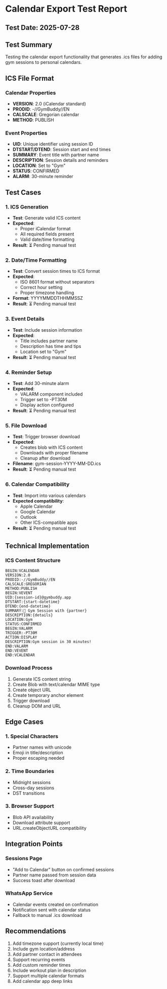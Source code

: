# Calendar Export Test Report

## Test Date: 2025-07-28

## Test Summary
Testing the calendar export functionality that generates .ics files for adding gym sessions to personal calendars.

## ICS File Format

### Calendar Properties
- **VERSION**: 2.0 (iCalendar standard)
- **PRODID**: -//GymBuddy//EN
- **CALSCALE**: Gregorian calendar
- **METHOD**: PUBLISH

### Event Properties
- **UID**: Unique identifier using session ID
- **DTSTART/DTEND**: Session start and end times
- **SUMMARY**: Event title with partner name
- **DESCRIPTION**: Session details and reminders
- **LOCATION**: Set to "Gym"
- **STATUS**: CONFIRMED
- **ALARM**: 30-minute reminder

## Test Cases

### 1. ICS Generation
- **Test**: Generate valid ICS content
- **Expected**: 
  - Proper iCalendar format
  - All required fields present
  - Valid date/time formatting
- **Result**: ⏳ Pending manual test

### 2. Date/Time Formatting
- **Test**: Convert session times to ICS format
- **Expected**:
  - ISO 8601 format without separators
  - Correct hour setting
  - Proper timezone handling
- **Format**: YYYYMMDDTHHMMSSZ
- **Result**: ⏳ Pending manual test

### 3. Event Details
- **Test**: Include session information
- **Expected**:
  - Title includes partner name
  - Description has time and tips
  - Location set to "Gym"
- **Result**: ⏳ Pending manual test

### 4. Reminder Setup
- **Test**: Add 30-minute alarm
- **Expected**:
  - VALARM component included
  - Trigger set to -PT30M
  - Display action configured
- **Result**: ⏳ Pending manual test

### 5. File Download
- **Test**: Trigger browser download
- **Expected**:
  - Creates blob with ICS content
  - Downloads with proper filename
  - Cleanup after download
- **Filename**: gym-session-YYYY-MM-DD.ics
- **Result**: ⏳ Pending manual test

### 6. Calendar Compatibility
- **Test**: Import into various calendars
- **Expected compatibility**:
  - Apple Calendar
  - Google Calendar
  - Outlook
  - Other ICS-compatible apps
- **Result**: ⏳ Pending manual test

## Technical Implementation

### ICS Content Structure
```
BEGIN:VCALENDAR
VERSION:2.0
PRODID:-//GymBuddy//EN
CALSCALE:GREGORIAN
METHOD:PUBLISH
BEGIN:VEVENT
UID:{session-id}@gymbuddy.app
DTSTART:{start-datetime}
DTEND:{end-datetime}
SUMMARY:💪 Gym Session with {partner}
DESCRIPTION:{details}
LOCATION:Gym
STATUS:CONFIRMED
BEGIN:VALARM
TRIGGER:-PT30M
ACTION:DISPLAY
DESCRIPTION:Gym session in 30 minutes!
END:VALARM
END:VEVENT
END:VCALENDAR
```

### Download Process
1. Generate ICS content string
2. Create Blob with text/calendar MIME type
3. Create object URL
4. Create temporary anchor element
5. Trigger download
6. Cleanup DOM and URL

## Edge Cases

### 1. Special Characters
- Partner names with unicode
- Emoji in title/description
- Proper escaping needed

### 2. Time Boundaries
- Midnight sessions
- Cross-day sessions
- DST transitions

### 3. Browser Support
- Blob API availability
- Download attribute support
- URL.createObjectURL compatibility

## Integration Points

### Sessions Page
- "Add to Calendar" button on confirmed sessions
- Partner name passed from session data
- Success toast after download

### WhatsApp Service
- Calendar events created on confirmation
- Notification sent with calendar status
- Fallback to manual .ics download

## Recommendations
1. Add timezone support (currently local time)
2. Include gym location/address
3. Add partner contact in attendees
4. Support recurring events
5. Add custom reminder times
6. Include workout plan in description
7. Support multiple calendar formats
8. Add calendar app deep links
